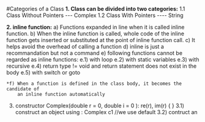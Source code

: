 #Categories of a Class 
**1. Class can be divided into two categories:**
    1.1 Class Without Pointers --- Complex
    1.2 Class With Pointers ---- String

**2. inline function:**
    a) Functions expanded in line when it is called inline function. 
    b) When the inline function is called, whole code of the inline function
        gets inserted or substituted at the point of inline function call.
    c) It helps avoid the overhead of calling a function
    d) inline is just a recommandation but not a command
    e) following functions cannot be regarded as inline functions:
        e.1) with loop
        e.2) with static variables
        e.3) with recursive
        e.4) return type != void and return statement does not exist in the body
        e.5) with switch or goto
    
    *f) When a function is defined in the class body, it becomes the candidate of 
        an inline function automatically

3. constructor
    Complex(double r = 0, double i = 0 ):
        re(r), im(r)
        {   }
    3.1) construct an object using <default argument>: 
         Complex c1 //we use default 
    3.2) contruct an  
    